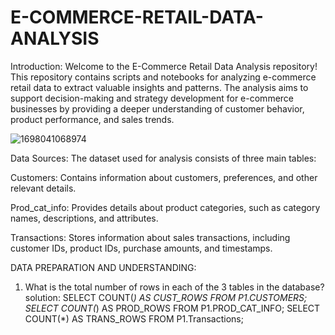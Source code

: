 # E-COMMERCE-RETAIL-DATA-ANALYSIS


Introduction:
Welcome to the E-Commerce Retail Data Analysis repository! This repository contains scripts and notebooks for analyzing e-commerce retail data to extract valuable insights and patterns. The analysis aims to support decision-making and strategy development for e-commerce businesses by providing a deeper understanding of customer behavior, product performance, and sales trends.


![1698041068974](https://github.com/YashGhanwate/E-COMMERCE-RETAL-DATA-ANALYSIS-/assets/164736496/f9750330-371c-4238-9623-0bba331b303c)



Data Sources:
The dataset used for analysis consists of three main tables:

Customers: Contains information about customers, preferences, and other relevant details.

Prod_cat_info: Provides details about product categories, such as category names, descriptions, and attributes.

Transactions: Stores information about sales transactions, including customer IDs, product IDs, purchase amounts, and timestamps.



DATA PREPARATION AND UNDERSTANDING:

1) What is the total number of rows in each of the 3 tables in the database?
solution:
SELECT COUNT(*) AS CUST_ROWS FROM P1.CUSTOMERS;
SELECT COUNT(*) AS PROD_ROWS FROM P1.PROD_CAT_INFO; 
SELECT COUNT(*) AS TRANS_ROWS FROM P1.Transactions;



